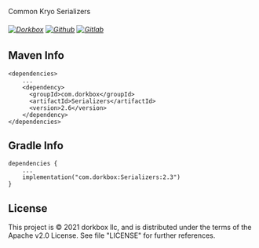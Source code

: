 Common Kryo Serializers

###### [![Dorkbox](https://badge.dorkbox.com/dorkbox.svg "Dorkbox")](https://git.dorkbox.com/dorkbox/Serializers) [![Github](https://badge.dorkbox.com/github.svg "Github")](https://github.com/dorkbox/Serializers) [![Gitlab](https://badge.dorkbox.com/gitlab.svg "Gitlab")](https://gitlab.com/dorkbox/Serializers)


Maven Info
---------
```
<dependencies>
    ...
    <dependency>
      <groupId>com.dorkbox</groupId>
      <artifactId>Serializers</artifactId>
      <version>2.6</version>
    </dependency>
</dependencies>
```

Gradle Info
---------
````
dependencies {
    ...
    implementation("com.dorkbox:Serializers:2.3")
}
````


License
---------
This project is © 2021 dorkbox llc, and is distributed under the terms of the Apache v2.0 License. See file "LICENSE" for further 
references.

